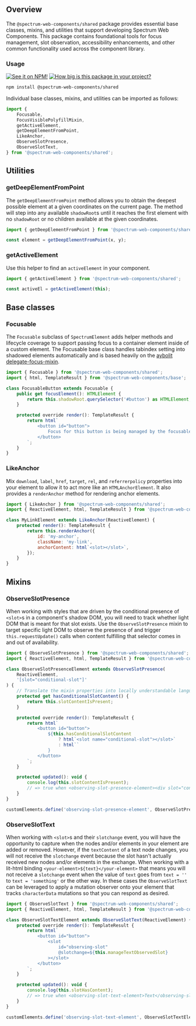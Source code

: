 ## Overview

The `@spectrum-web-components/shared` package provides essential base classes, mixins, and utilities that support developing Spectrum Web Components. This package contains foundational tools for focus management, slot observation, accessibility enhancements, and other common functionality used across the component library.

### Usage

[![See it on NPM!](https://img.shields.io/npm/v/@spectrum-web-components/shared?style=for-the-badge)](https://www.npmjs.com/package/@spectrum-web-components/shared)
[![How big is this package in your project?](https://img.shields.io/bundlephobia/minzip/@spectrum-web-components/shared?style=for-the-badge)](https://bundlephobia.com/result?p=@spectrum-web-components/shared)

```bash
npm install @spectrum-web-components/shared
```

Individual base classes, mixins, and utilities can be imported as follows:

```javascript
import {
    Focusable,
    FocusVisiblePolyfillMixin,
    getActiveElement,
    getDeepElementFromPoint,
    LikeAnchor,
    ObserveSlotPresence,
    ObserveSlotText,
} from '@spectrum-web-components/shared';
```

## Utilities

### getDeepElementFromPoint

The `getDeepElementFromPoint` method allows you to obtain the deepest possible element at a given coordinates on the current page. The method will step into any available `shadowRoot`s until it reaches the first element with no `shadowRoot` or no children available at the given coordinates.

```javascript
import { getDeepElementFromPoint } from '@spectrum-web-components/shared';

const element = getDeepElementFromPoint(x, y);
```

### getActiveElement

Use this helper to find an `activeElement` in your component.

```javascript
import { getActiveElement } from '@spectrum-web-components/shared';

const activeEl = getActiveElement(this);
```

## Base classes

### Focusable

The `Focusable` subclass of `SpectrumElement` adds helper methods and lifecycle coverage to support passing focus to a container element inside of a custom element. The Focusable base class handles tabindex setting into shadowed elements automatically and is based heavily on the [aybolit delegate-focus-mixin](https://github.com/web-padawan/aybolit/blob/master/packages/core/src/mixins/delegate-focus-mixin.js).

```javascript
import { Focusable } from '@spectrum-web-components/shared';
import { html, TemplateResult } from '@spectrum-web-components/base';

class FocusableButton extends Focusable {
    public get focusElement(): HTMLElement {
        return this.shadowRoot.querySelector('#button') as HTMLElement;
    }

    protected override render(): TemplateResult {
        return html`
            <button id="button">
                Focus for this button is being managed by the focusable base class.
            </button>
        `;
    }
}
```

### LikeAnchor

Mix `download`, `label`, `href`, `target`, `rel`, and `referrerpolicy` properties into your element to allow it to act more like an `HTMLAnchorElement`. It also provides a `renderAnchor` method for rendering anchor elements.

```javascript
import { LikeAnchor } from '@spectrum-web-components/shared';
import { ReactiveElement, html, TemplateResult } from '@spectrum-web-components/base';

class MyLinkElement extends LikeAnchor(ReactiveElement) {
    protected render(): TemplateResult {
        return this.renderAnchor({
            id: 'my-anchor',
            className: 'my-link',
            anchorContent: html`<slot></slot>`,
        });
    }
}
```

## Mixins

### ObserveSlotPresence

When working with styles that are driven by the conditional presence of `<slot>`s in a component's shadow DOM, you will need to track whether light DOM that is meant for that slot exists. Use the `ObserveSlotPresence` mixin to target specific light DOM to observe the presence of and trigger `this.requestUpdate()` calls when content fulfilling that selector comes in and out of availability.

```javascript
import { ObserveSlotPresence } from '@spectrum-web-components/shared';
import { ReactiveElement, html, TemplateResult } from '@spectrum-web-components/base';

class ObserveSlotPresenceElement extends ObserveSlotPresence(
    ReactiveElement,
    '[slot="conditional-slot"]'
) {
    // Translate the mixin properties into locally understandable language
    protected get hasConditionalSlotContent() {
        return this.slotContentIsPresent;
    }

    protected override render(): TemplateResult {
        return html`
            <button id="button">
                ${this.hasConditionalSlotContent
                    ? html`<slot name="conditional-slot"></slot>`
                    : html``
                }
            </button>
        `;
    }

    protected updated(): void {
        console.log(this.slotContentIsPresent);
        // => true when <observing-slot-presence-element><div slot="conditional-slot"></div></observing-slot-presence-element>
    }
}

customElements.define('observing-slot-presence-element', ObserveSlotPresenceElement);
```

### ObserveSlotText

When working with `<slot>`s and their `slotchange` event, you will have the opportunity to capture when the nodes and/or elements in your element are added or removed. However, if the `textContent` of a text node changes, you will not receive the `slotchange` event because the slot hasn't actually received new nodes and/or elements in the exchange. When working with a lit-html binding `<your-element>${text}</your-element>` that means you will not receive a `slotchange` event when the value of `text` goes from `text = ''` to `text = 'something'` or the other way. In these cases the `ObserveSlotText` can be leveraged to apply a mutation observer onto your element that tracks `characterData` mutations so that you can respond as desired.

```javascript
import { ObserveSlotText } from '@spectrum-web-components/shared';
import { ReactiveElement, html, TemplateResult } from '@spectrum-web-components/base';

class ObserveSlotTextElement extends ObserveSlotText(ReactiveElement) {
    protected override render(): TemplateResult {
        return html`
            <button id="button">
                <slot
                    id="observing-slot"
                    @slotchange=${this.manageTextObservedSlot}
                ></slot>
            </button>
        `;
    }

    protected updated(): void {
        console.log(this.slotHasContent);
        // => true when <observing-slot-text-element>Text</observing-slot-text-element>
    }
}

customElements.define('observing-slot-text-element', ObserveSlotTextElement);
```
